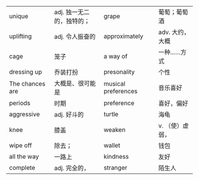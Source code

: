 |                 |                           |                     |                 |
| --------------- | ------------------------- | ------------------- | --------------- |
| unique          | adj. 独一无二的，独特的； | grape               | 葡萄；葡萄酒    |
| uplifting       | adj. 令人振奋的           | approximately       | adv. 大约，大概 |
| cage            | 笼子                      | a way of            | 一种……方式      |
| dressing up     | 乔装打扮                  | presonality         | 个性            |
| The chances are | 大概是、很可能是          | musical preferences | 音乐喜好        |
| periods         | 时期                      | preference          | 喜好，偏好      |
| aggressive      | adj. 好斗的               | turtle              | 海龟            |
| knee            | 膝盖                      | weaken              | v. （使）虚弱， |
| wipe off        | 除去；                    | wallet              | 钱包            |
| all the way     | 一路上                    | kindness            | 友好            |
| complete        | adj. 完全的，             | stranger            | 陌生人          |

